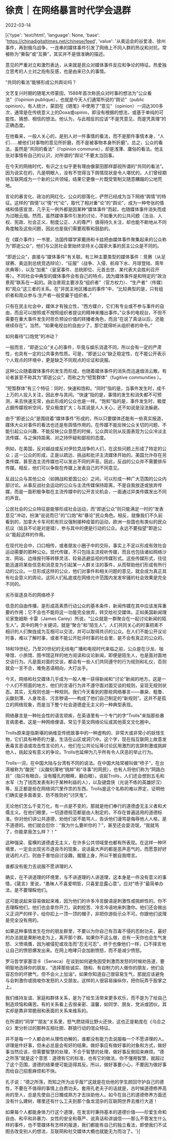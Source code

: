 # 徐贲｜在网络暴言时代学会退群

2022-03-14

[{'type': 'text/html', 'language': None, 'base': 'https://chinadigitaltimes.net/chinese/feed', 'value': '从奥运会的谷爱凌、徐州事件，再到俄乌战争，一连串的媒体事件引发了网络上不同人群的热议和对抗，常被称为“撕裂”或“互撕”，其实并不是很准确的描述。

意见的严重对立和激烈表达，从来就是民众对媒体事件反应和争论的特征。热爱独立思考的人士对之抱有反感，也是由来已久的事情。

“共同的看法”能够形成公共舆论吗？

文艺复兴时期的随笔大师蒙田，1588年首次称民众对时事的想法为“公众看法”（l’opinion publique），也就是今天人们通常所说的“舆论”（public opinion）。有人统计，蒙田在《随笔》中使用了“意见”（opinion）一词达300多次，通常是在传统意义上的Doxa或opinio，即没有根据的想法，或基于单纯的可能性、猜想、相信的想法。他认为，与此相反的应该“不是凭意见，而是凭真理”的正确态度。

在他看来，一般人关心的，是别人对一件事情的看法，而不是那件事情本身，“人们……被他们对事物的意见所折磨，而不是被事物本身所折磨”。总之，公众的看法，虽然是“共同的看法”（l’opinion commune），却是浅薄、庸俗的看法。他主张对事情有自己的认识，对所谓的“舆论”不要太当回事。

在今天的网络时代，有识之士似乎更有理由像蒙田那样鄙视所谓的“共同的看法”。因为说实在的，凡是明眼人，没有不觉得当下舆情现状是令人堪忧的。人们曾经期待互联网成为一个新的公共领域，结果它更像一片既受管制又随意糟蹋的公地荒地。

言论的暴言化、政治的网红化、公众的部落化，俨然已经成为当下网络“舆情”的特征。这样的“舆情”以“情”代“论”，取代了相对重“论”的“舆论”，成为一种夸张的情绪和情感宣泄，几乎无一例外都是因某种“媒体事件”而起，也随媒体事件消失而成为过眼云烟。然而，虽然媒体事件引发的讨论，不如重大的公共问题（法治、人权、宪政、社会正义、制度公正、人的尊严）值得持久关注，却也能不断地从不同角度触及这些问题，因此也是我们需要观察和鼓励的。

在《媒介事件》一书里，法国传媒学家戴扬和卡兹把由媒体事件聚集起来的公众称为“即逝公众”，他们与公民社会里始终坚持关心国家大事的民主公众是不同的。

“即逝公众”，直接与“媒体事件”有关联。有三种主要类型的媒体事件：竞赛（从足球赛、奥运到总统竞选辩论）、“征服”（战争、入侵、航母下水、月球登陆、周年庆典等），以及“加冕”（皇室事件、总统即位、元首去世、某代表大会胜利召开等）。不同社会中典型的媒体事件会有自己的特点，因为媒体事件是和特定的“政治景观”联系在一起的。政治景观主要涉及“组织者”（官方权力）、“生产者”（传媒）和“观众”这三者的关系。在“非民主地区播出的事件”中，“比较典型的是，只有组织者和观众参与:生产者一般受雇于组织者。”

只有在民主社会中，媒体才有独立性，“西方媒介，它们有专业或不参与事件的自由，而且可以按照或不按照组织者提议的精神来播出事件。”众多的电视台，不但不需要在重大事件发生时担负预设价值的转播者角色，而且“在说了真话以后，还能继续存在”。当然，“如果电视台的自由少了，那它就得听从组织者的命令。”

如何看待“口炮党”的冲动？

一般而言，“即逝公众”关心的事件，毕竟与娱乐消遣不同，所以会有一定的严肃性，也具有一定的公共事务性质。可是，“即逝公众”缺乏稳定性，在不能公开表示个人观点的环境中，更是缺乏不同观点的论证和说服。

这种公众随着媒体事件的发生而形成，也随着媒体事件的消失而迅速烟消云散。有论者甚至不称其为“即逝公众”，而称之为“短暂群体”（fugitive communities ）。

“短暂群体”有三个特征：同时，快速和饱和。“同时”指的是，当事件发生时，成千上万的人投入关注，因此参与其间。“快速”指的是，事情的发生和消失都不可预测，来去快速无常，由此形成的公众也是一样。“饱和”指的是，事件发生时，极度占据传媒视听空间，受众极度扩大；与其说是人人关心，还不如说是没法躲避。

由于“即逝公众”是围绕着“媒体事件”形成的，所以只要媒体还能有一些真实报道，媒体大众对事件的看法也还是有舆情作用的。在传媒不能反映公众关切的问题、不能引起公众兴趣、不能反映公众意愿的时候，公众舆论则从反面表现为公众冷淡主流传媒、与之保持距离、对之持怀疑和鄙视的态度。

例如，在美国，反对越战或反对伊拉克战争的人们，在这些问题上形成了特定的公众；这一公众的形成，正是以疏远、挑战和批评主流媒体开始的。美国允许存在另类传媒，甚至连主流传媒也可以发出不同的声音。因此，反战的公众并不需要排斥传媒。相反，他们可以争取在传媒上发表自己的不同意见。

反战公众与其他公众（如拥战和爱国公众）之间，可以形成一种广大范围的公众内部讨论。从事反战社会运动的公众与主流传媒保持距离，不是自我放逐或放弃传媒，而是一面积极争取在主流传媒中的公开言论机会，一面通过异类传媒发出不同的声音。

公民社会的公众特征是能够形成社会运动，而“即逝公众”则只能满足一时的“发表意见”冲动，扮演“说说而已”的“口炮”和“暴论”民众角色。相反，就像我们不久前看到的，加拿大卡车司机有抗议强制接种疫苗的运动，欧洲一些国也有类似的民众抗议（姑且不论是对是错），参与其中的便是行动的公众。永远不要指望“即逝公众”能起这样的作用。

在现代社会中，口口相传，或者朋友小圈子中的交际，事实上不足以形成有效社会运动需要的那种公众。现代传媒，不只包括主流视听传媒，而且也包括诸如网络沙龙、网站、边缘报刊等转移灵活、较易逃避监视的传媒形式。这些传媒形式，往往能迅速将某些信息和消息变为引起某一人群关注的事件，从而帮助他们形成有所行动的公众。一旦形成这样的公众，他们对事件和相关问题的意见，就会成为真正具有社会意义的舆论。这同人们私底或在网络允许范围内发发牢骚的社会效果是完全不同的。

劣币驱逐良币的网络喷子

信息的自由传播，是形成高素质行动公众的基本条件，新闻传媒在其中应该发挥重要的作用；它不会也不能将这一功能完全放弃，转交给社交媒体。正如美国新闻理论家詹姆斯·卡雷（James Carey）所说，“公众就是一群聚合在一起讨论新闻的陌生人”。其中的两个关键词，就是“聚合”和“陌生人”。人们共同关心的时事把素不相识的人们聚拢成为互相可以交流，并可以取得共识的公众。在人们不能公开议论时事，难以了解时事，或者不能公开批评时事的社会里，是不会有真正的公众的。

18和19世纪，乃至20世纪的无线电广播和电视时代来临之前，公众是在沙龙、咖啡馆、小旅馆、图书馆这样的地方阅读和议论新闻，即便是陌生人，也是面对面地交谈行为。凡是面对面的交谈，都会有一些人们共同遵守的行为规则和礼仪，否则就会一言不合，难免恶语相向，大打出手。

今天，网络和社交媒体几乎成为一般人唯一获得新闻和“讨论”新闻的地方。这是一个人们不照面的地方，他们的言语行为并不遵守面对面交谈的规则，呈现无规则状态。其实，无规则也是一种规则。我们今天看到的那些网络暴言——暴戾、粗鲁、尖酸刻薄、人身攻击、污言秽语——构成了他们自己制定的“新规则”。这并不是孤立的网络现象，而是当下整个社会道德虚无主义的一种典型表现。

网络暴言是一种社会性的语言顽疾，在英语里有一个专门的字“Trolls”来指那些暴言病患者。这是一种网络俚语，常见于英文网络论坛或其他英文文化圈中。

Trolls原来是指斯堪的纳维亚传统故事中的一种虚构的、非常大或非常小的妖怪生物，它们具有神奇的力量，生活在山区或洞穴中。这个字，现在指互联网上故意发表毒言恶语或攻击性言论的人，他们在公共论坛等讨论区用激烈的言辞刺激或挑衅他人，挑起没有意义的争论。Trolls也延伸为几乎所有令人厌恶的举止行为。

Trolls一词，在中国大陆与台湾有不同的说法。在中国大陆常被叫做“喷子”，在台湾被称为“酸民”（尖酸刻薄地“挑衅”和“寻事”的网民），也有人将他们称为“网路白目”（指只有眼白，没有瞳孔的眼睛，翻白眼）。说起Trolls，人们还会想到五毛和水军（为了钱而发表有利于某种利益的人），以及键盘侠（光说不练的英雄好汉）等，反正都是些在网络洞穴里作祟的东西。Trolls是这个名称的难以界定，证明他们确实是多面善变、防不胜防的“讨厌鬼”。

无论他们怎么千变万化，有一点是不变的，那就是他们奉行的道德虚无主义者和犬儒主义。在他们眼里，一切道德规范都是由人制定的，不存在普遍适用的道德标准。你对他们讲公共道德，劝他们说不能骂人，告诉他们谩骂是侮辱他人人格，是不道德的。他们就会怼你：“我为什么要听你的？”，甚至还会耍流氓，“我就骂了，你能拿我怎么样？！”

这种强梁、蛮横的道德虚无主义，在许多公共领域里也都有所表现。在这样一种环境里，一定会出现劣币逐良币的现象，说话最大声的都是恶声恶气的，而愿意好好说话的人们，则由于害怕自讨没趣，腥膻上身，所以干脆自我噤言。

谁都没有能力去说服不愿讲理的人

确实，在不讲道理的环境里，与不讲道理的人讲道理，这本身是一件没有意义的事情，《箴言》里说，“愚昧人不喜爱明哲，只喜爱显露心意”。应对“喷子”最简单办法，是不要理睬他们。

这可能说起来容易做起来难，因为他们的许多冷言酸语是刺激性或挑衅性的。你不去理睬他们，他们也会拿你开刀，讽刺挖苦、冷言冷语地来刺激你。他们还会做出义正词严的样子，给你扣上一顶一顶的帽子，非把你游街示众不可。你跟他们说理是完全没有用的。

如果这种事情发生在你的朋友群里，不要以为你自己有百毒不侵的忍耐功夫，最好的办法就是果断地走为上，离开那个群。如果你不这么做，总有一天你也会生气发怒、义愤填膺，因为被侵犯或攻击而“忍无可忍”，终于也像他们一样，口不择言地让自己的愤怒爆发出来。在网上咆哮只会加剧愤怒，而不是减少愤怒。

罗马哲学家塞涅卡（Seneca）在谈到如何避免因受刺激而发怒的时候劝告道，要明智地选择你的朋友，“选择那些诚实、随和、有自制力的人做你的朋友，他们会容忍你的坏脾气，但不会火上加油”。如果你知道自己很容易生气，那就应该避免与会刺激你或挑唆你发怒的人交朋友。这样的人很容易操纵你，把你玩弄于股掌之上。

我们维持友谊、家庭和群体关系，是为了给生活带来更多欢乐，而不是为了给自己制造烦恼和痛苦。有的关系看上去很亲密、温馨，如同学、朋友、党派或团伙，其实却是靠非常脆弱和表面的关系来维系的。

在所谓的“同学”“朋友”关系里，怒气燃烧得比野火还快，这也正是勒庞在《乌合之众》里分析过的那种互相壮胆、群狼行动的氓众特征。

并不是每一个人都会听从理性劝解的，谁都没有能力去说服每一个不愿讲理的人。讲理是件好事，但未必总是会有好的结果。做好事应有做好事的对象和方式，做好事当然应该，但需要智慧的处理，不合于智慧的处理，做好事反倒招来麻烦。“德之所荡”就是这个意思：道德有它的标准，也有它的做法，你不懂用智慧，就超过了这个范围，道德的结果便可能适得其反。所以，做好事要小心，不要因为做好事而给自己招惹麻烦和不快。

孔子说：“德之所荡，而知之所为出乎哉?”这就是在劝他的学生颜回守护自己的德性，不要在不值得的事情上白费功夫。套用孔老夫子的话就是，古时候道德修养高尚的至人，总是先使自己日臻成熟方才去扶助他人。如今在自己的道德修养方面还没有什么建树，哪里还有什么工夫到那个鱼龙混杂的互联网世界去推行大道！

如果每个人都能身体力行这个道理，在发言时秉持基本的道德价值——珍爱生命和自由、和平和非暴力、女性的安全和尊严、说真话和讲诚信——那么不管发生什么样的事件，也不管媒体有怎样的报道，我们都能有自己的独立看法，即使我们不试图去改变别人的想法，互联网和社交媒体大概也就能无为而治了。'}]